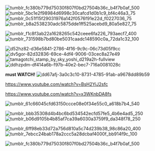 ![tumblr_fc380b779d75030f807f0bd27504b36c_b4f7b0af_500](https://github.com/user-attachments/assets/37b4875b-4786-4ff8-b792-d466837275c2)
![tumblr_5bc1e2f98984d6998c30cafcd1d0b1c9_bf4c46a3_75](https://github.com/user-attachments/assets/ae33ebda-2bd9-42a8-9676-cc92fdfaeffc)![tumblr_0c51f15f29031976a142f0576f91e22d_f0227036_75](https://github.com/user-attachments/assets/ff1990fe-da2c-41a6-ae38-62b5f2e1503d)![tumblr_b8a2538230adc5875dde1ff525acebd9_80a5e827_75](https://github.com/user-attachments/assets/fe77bd4e-d44c-4fc6-8459-71e4e7ffa9c5)




![tumblr_f1c8f3ab22a1628265c542ceee6fa226_793aecf7_400](https://github.com/user-attachments/assets/76fb3a2e-049f-4602-a4f8-e7ff1e3673bd)![tumblr_731598b7bd80be5031caadc148590c0a_72da1c32_100](https://github.com/user-attachments/assets/228db233-470d-4592-a19a-f7e4ed025a47)



![d52hz82-d36e5841-2786-4f16-9c9c-06c73d05f9cc](https://github.com/user-attachments/assets/d93512e8-dee3-4385-a7b8-3640b0707d5d)![dv5gor-82d32836-69ce-4df4-9006-03cec8a27e49](https://github.com/user-attachments/assets/79c68944-dd7c-4946-8198-abcb9944a361)![tamagotchi_stamp_by_sky_yoshi_d219a2h-fullview](https://github.com/user-attachments/assets/3dbd6108-4d51-4cc3-bb81-d199078b2963)![ddhzpdm-df414a6b-f97b-40e2-bec7-716a0081028c](https://github.com/user-attachments/assets/308b9706-6ab5-459b-b6b4-cccfcb3ddf57)



**must WATCH!**
![dd67afj-3a0c3c10-8731-4785-91ab-a9678dd89b59](https://github.com/user-attachments/assets/08866660-6cb4-4c07-b543-82407d82238b)


https://www.youtube.com/watch?v=BsH2YiJ2sfc

https://www.youtube.com/watch?v=x3WKnbDA8fs

![tumblr_61c66045cfd63150ccce08e0f34e55c0_a618b7b4_540](https://github.com/user-attachments/assets/79c82abd-34f1-43ba-ba9e-89697dd595e3)

![tumblr_bbb35308d4b4bc6bd534542ecfd57fe5_4b6e4ad5_250](https://github.com/user-attachments/assets/35f95491-c299-44a3-b748-7d696afc351f)![tumblr_b06d9105b4b85af7ca39a6030a3759f9_da348f78_250](https://github.com/user-attachments/assets/6f7e9441-c60a-4736-9322-d6deddcb38d6)


![tumblr_6ff98eb33d72a756d810a5c74d239b38_98c86a20_400](https://github.com/user-attachments/assets/570dc5c4-ec39-4fcb-a5fd-d802116fa72f)![tumblr_7ebcc24bab178a2ccc5a28dcbaf4000f_bb914f9c_100](https://github.com/user-attachments/assets/8845b793-4eec-4874-87ec-ef4b15ab63b3)



![tumblr_fc380b779d75030f807f0bd27504b36c_b4f7b0af_500](https://github.com/user-attachments/assets/ffdd1c77-94d2-4f7e-aba4-183148722f0a)
